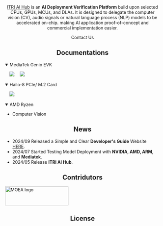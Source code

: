 <div align="center">
  
  [ITRI AI Hub](https://e-aihub.dev/) is an **AI Deployment Verification Platform** build upon selected CPUs, GPUs, MCUs, and DLAs. It is designed to delegate the computer vision (CV), audio signals or natural language process (NLP) models to be accelerated on-chip. making AI application proof-of-concept and commercial implementation easier.

Contact Us

</div>

## <div align="center">Documentations</div>

<details open>
<summary>MediaTek Genio EVK</summary>
  
　![](https://img.shields.io/badge/NeuronPilot-v6-blue) 　![](https://img.shields.io/badge/OS-Yocto_|_Ubuntu-blue)

</details>

<details open>
<summary>Hailo-8 PCIe/ M.2 Card</summary>
  
　![](https://img.shields.io/badge/Usage-CV-blue)

</details>

<details open>
<summary>AMD Ryzen</summary>
  
* Computer Vision

</details>

## <div align="center">News</div>

* 2024/09 Released a Simple and Clear **Developer's Guide** Website [HERE](https://r300-ai.github.io/ITRI-AI-Hub/).
* 2024/07 Started Testing Model Deployment with **NVIDIA, AMD, ARM,** and **Mediatek**.
* 2024/05 Release **ITRI AI Hub**.
  
## <div align="center">Contridutors</div>

<a href="https://www.ey.gov.tw/File/B8B426A05E026782" target="AI晶片異質整合模組前瞻製造平台計畫"><img src="https://odas.ida.gov.tw/logo.png" alt="MOEA logo" height="62" width="206"></a>

## <div align="center">License</div>

